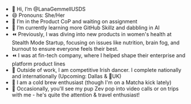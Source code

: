 - 👋 Hi, I’m @LanaGemmellUSDS
- 😄 Pronouns: She/Her
- 👀 I’m in the Product CoP and waiting on assignment
- 🌱 I’m currently learning more GitHub Skillz and dabbling in AI
- ⏪ Previously, I was diving into new products in women's health at Stealth Mode Startup, focusing on issues like nutrition, brain fog, and burnout to ensure everyone feels their best.
- ⏪ I was at fin-tech company, where I helped shape their enterprise and platform product lines
- 💃 Outside of work, I am competitive Irish dancer. I complete nationally and internationally (Upcoming: Dallas & 🤞UK)
- 🥤 I am a cold brew enthusiast (though I'm on a Matcha kick lately)
- 🐶 Occasionally, you'll see my pup Zev pop into video calls or on trips with me - he's quite the attention & travel enthusiast!


<!---
LanaGemmellUSDS/LanaGemmellUSDS is a ✨ special ✨ repository because its `README.md` (this file) appears on your GitHub profile.
You can click the Preview link to take a look at your changes.
--->
